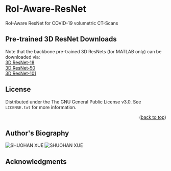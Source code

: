 # RoI-Aware-ResNet
RoI-Aware ResNet for COVID-19 volumetric CT-Scans 




## Pre-trained 3D ResNet Downloads
Note that the backbone pre-trained 3D ResNets (for MATLAB only) can be downloaded via: \
[3D ResNet-18](https://uk.mathworks.com/matlabcentral/fileexchange/82585-pre-trained-3d-resnet-18)\
[3D ResNet-50](https://uk.mathworks.com/matlabcentral/fileexchange/87427-pre-trained-3d-resnet-50)\
[3D ResNet-101](https://uk.mathworks.com/matlabcentral/fileexchange/87432-pre-trained-3d-resnet-101)


<!-- LICENSE -->
## License

Distributed under the The GNU General Public License v3.0. See `LICENSE.txt` for more information.

<p align="right">(<a href="#readme-top">back to top</a>)</p>


## Author's Biography

![SHUOHAN XUE](charith_2022.jpg)
![SHUOHAN XUE](xue.png)

<!-- ACKNOWLEDGMENTS -->
## Acknowledgments
